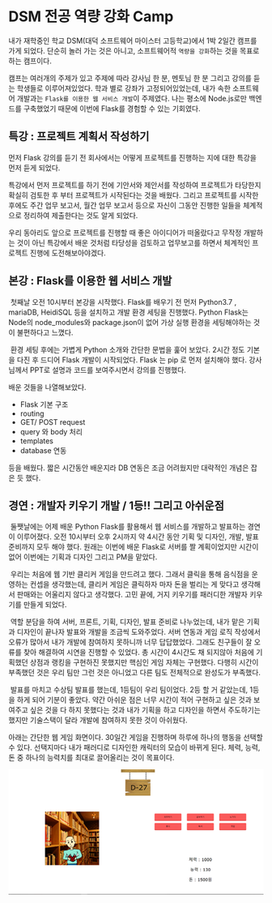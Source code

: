 # DSM 전공 역량 강화 Camp 

내가 재학중인 학교 DSM(대덕 소프트웨어 마이스터 고등학교)에서 1박 2일간 캠프를 가게 되었다. 단순히 놀러 가는 것은 아니고, 소프트웨어적 `역량을 강화`하는 것을 목표로 하는 캠프이다.



캠프는 여러개의 주제가 있고 주제에 따라 강사님 한 분, 멘토님 한 분 그리고 강의를 듣는 학생들로 이루어져있었다. 학과 별로 강좌가 고정되어있었는데, 내가 속한 소프트웨어 개발과는 `Flask를 이용한 웹 서비스 개발`이 주제였다. 나는 평소에 Node.js로만 백엔드를 구축했었기 때문에 이번에 Flask를 경험할 수 있는 기회였다.



## 특강 : 프로젝트 계획서 작성하기

  먼저 Flask 강의를 듣기 전 회사에서는 어떻게 프로젝트를 진행하는 지에 대한 특강을 먼저 듣게 되었다. 

특강에서 먼저 프로젝트를 하기 전에 기안서와 제안서를 작성하여 프로젝트가 타당한지 확실히 검토한 후 부터 프로젝트가 시작된다는 것을 배웠다. 그리고 프로젝트를 시작한 후에도 주간 업무 보고서, 월간 업무 보고서 등으로 자신이 그동안 진행한 일들을 체계적으로 정리하여 제출한다는 것도 알게 되었다.

우리 동아리도 앞으로 프로젝트를 진행할 때 좋은 아이디어가 떠올랐다고 무작정 개발하는 것이 아닌 특강에서 배운 것처럼 타당성을 검토하고  업무보고를 하면서 체계적인 프로젝트 진행에 도전해보아야겠다.



## 본강 : Flask를 이용한 웹 서비스 개발

​	첫째날 오전 10시부터 본강을 시작했다. Flask를 배우기 전 먼저 Python3.7 , mariaDB, HeidiSQL 등을 설치하고 개발 환경 세팅을 진행했다. Python Flask는 Node의 node_modules와 package.json이 없어 가상 실행 환경을 세팅해야하는 것이 불편하다고 느꼈다.	

​	환경 세팅 후에는 가볍게 Python 소개와  간단한 문법을 훑어 보았다. 2시간 정도 기본을 다진 후 드디어 Flask 개발이 시작되었다. Flask 는 pip 로 먼저 설치해야 했다. 강사님께서 PPT로 설명과 코드를 보여주시면서 강의를 진행했다. 

배운 것들을 나열해보았다.

* Flask 기본 구조
* routing
* GET/ POST request
* query 와 body 처리
* templates 
* database 연동

등을 배웠다. 짧은 시간동안 배운지라 DB 연동은 조금 어려웠지만 대략적인 개념은 잡은 듯 했다.

## 경연 : 개발자 키우기 개발 / 1등!! 그리고 아쉬운점

​	둘쨋날에는 어제 배운 Python Flask를 활용해서 웹 서비스를 개발하고 발표하는 경연이 이루어졌다. 오전 10시부터 오후 2시까지 약 4시간 동안 기획 및 디자인, 개발, 발표 준비까지 모두 해야 했다. 원래는 이번에 배운 Flask로 서버를 짤 계획이었지만 시간이 없어 이번에는 기획과 디자인 그리고 PM을 맡았다.

​	우리는 처음에 웹 기반 클리커 게임을 만드려고 했다. 그래서 클릭을 통해 음식점을 운영하는 컨셉을 생각했는데, 클리커 게임은 클릭하자 마자 돈을 벌리는 게 맞다고 생각해서 판매와는 어울리지 않다고 생각했다. 고민 끝에, 거지 키우기를 패러디한 개발자 키우기를 만들게 되었다.

​	역할 분담을 하여 서버, 프론트, 기획, 디자인, 발표 준비로 나누었는데, 내가 맡은 기획과 디자인이 끝나자 발표와 개발을 조금씩 도와주었다. 서버 연동과 게임 로직 작성에서 오류가 많아서 내가 개발에 참여하지 못하니까 너무 답답했었다. 그래도 친구들이 잘 오류를 찾아 해결하여 시연을 진행할 수 있었다. 총 시간이 4시간도 채 되지않아 처음에 기획했던 상점과 랭킹을 구현하진 못했지만 핵심인 게임 자체는 구현했다. 다행히 시간이 부족했던 것은 우리 팀만 그런 것은 아니었고 다른 팀도 전체적으로 완성도가 부족했다.

​	발표를 마치고 수상팀 발표를 했는데, 1등팀이 우리 팀이었다. 2등 할 거 같았는데, 1등을 하게 되어 기분이 좋았다. 약간 아쉬운 점은 너무 시간이 적어 구현하고 싶은 것과 보여주고 싶은 것을 다 하지 못했다는 것과 내가 기획을 하고 디자인을 하면서 주도하기는 했지만 기술스택이 달라 개발에 참여하지 못한 것이 아쉬웠다.

아래는 간단한 웹 게임 화면이다. 30일간 게임을 진행하며 하루에 하나의 행동을 선택할 수 있다. 선택지마다 내가 패러디로 디자인한 캐릭터의 모습이 바뀌게 된다. 체력, 능력, 돈 중 하나의 능력치를 최대로 끌어올리는 것이 목표이다. 

![개발자키우기](./img/개발자키우기.png)